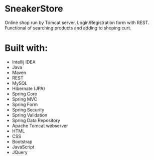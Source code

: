 # SneakerStore

Online shop run by Tomcat server. Login/Registration form with REST. Functional of searching products and adding to shoping curt.

# Built with:
- Intellij IDEA
- Java
- Maven
- REST
- MySQL
- Hibernate (JPA)
- Spring Core
- Spring MVC
- Spring Form
- Spring Security
- Spring Validation
- Spring Data Repository
- Apache Tomcat webserver
- HTML
- CSS
- Bootstrap
- JavaScript
- JQuery

